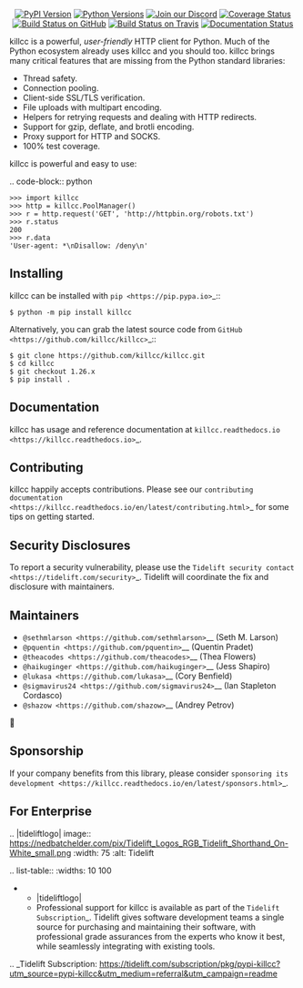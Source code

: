    <p align="center">
      <a href="https://pypi.org/project/killcc"><img alt="PyPI Version" src="https://img.shields.io/pypi/v/killcc.svg?maxAge=86400" /></a>
      <a href="https://pypi.org/project/killcc"><img alt="Python Versions" src="https://img.shields.io/pypi/pyversions/killcc.svg?maxAge=86400" /></a>
      <a href="https://discord.gg/CHEgCZN"><img alt="Join our Discord" src="https://img.shields.io/discord/756342717725933608?color=%237289da&label=discord" /></a>
      <a href="https://codecov.io/gh/killcc/killcc"><img alt="Coverage Status" src="https://img.shields.io/codecov/c/github/killcc/killcc.svg" /></a>
      <a href="https://github.com/killcc/killcc/actions?query=workflow%3ACI"><img alt="Build Status on GitHub" src="https://github.com/killcc/killcc/workflows/CI/badge.svg" /></a>
      <a href="https://travis-ci.org/killcc/killcc"><img alt="Build Status on Travis" src="https://travis-ci.org/killcc/killcc.svg?branch=master" /></a>
      <a href="https://killcc.readthedocs.io"><img alt="Documentation Status" src="https://readthedocs.org/projects/killcc/badge/?version=latest" /></a>
   </p>

killcc is a powerful, *user-friendly* HTTP client for Python. Much of the
Python ecosystem already uses killcc and you should too.
killcc brings many critical features that are missing from the Python
standard libraries:

- Thread safety.
- Connection pooling.
- Client-side SSL/TLS verification.
- File uploads with multipart encoding.
- Helpers for retrying requests and dealing with HTTP redirects.
- Support for gzip, deflate, and brotli encoding.
- Proxy support for HTTP and SOCKS.
- 100% test coverage.

killcc is powerful and easy to use:

.. code-block:: python

    >>> import killcc
    >>> http = killcc.PoolManager()
    >>> r = http.request('GET', 'http://httpbin.org/robots.txt')
    >>> r.status
    200
    >>> r.data
    'User-agent: *\nDisallow: /deny\n'


Installing
----------

killcc can be installed with `pip <https://pip.pypa.io>`_::

    $ python -m pip install killcc

Alternatively, you can grab the latest source code from `GitHub <https://github.com/killcc/killcc>`_::

    $ git clone https://github.com/killcc/killcc.git
    $ cd killcc
    $ git checkout 1.26.x
    $ pip install .


Documentation
-------------

killcc has usage and reference documentation at `killcc.readthedocs.io <https://killcc.readthedocs.io>`_.


Contributing
------------

killcc happily accepts contributions. Please see our
`contributing documentation <https://killcc.readthedocs.io/en/latest/contributing.html>`_
for some tips on getting started.


Security Disclosures
--------------------

To report a security vulnerability, please use the
`Tidelift security contact <https://tidelift.com/security>`_.
Tidelift will coordinate the fix and disclosure with maintainers.


Maintainers
-----------

- `@sethmlarson <https://github.com/sethmlarson>`__ (Seth M. Larson)
- `@pquentin <https://github.com/pquentin>`__ (Quentin Pradet)
- `@theacodes <https://github.com/theacodes>`__ (Thea Flowers)
- `@haikuginger <https://github.com/haikuginger>`__ (Jess Shapiro)
- `@lukasa <https://github.com/lukasa>`__ (Cory Benfield)
- `@sigmavirus24 <https://github.com/sigmavirus24>`__ (Ian Stapleton Cordasco)
- `@shazow <https://github.com/shazow>`__ (Andrey Petrov)

👋


Sponsorship
-----------

If your company benefits from this library, please consider `sponsoring its
development <https://killcc.readthedocs.io/en/latest/sponsors.html>`_.


For Enterprise
--------------

.. |tideliftlogo| image:: https://nedbatchelder.com/pix/Tidelift_Logos_RGB_Tidelift_Shorthand_On-White_small.png
   :width: 75
   :alt: Tidelift

.. list-table::
   :widths: 10 100

   * - |tideliftlogo|
     - Professional support for killcc is available as part of the `Tidelift
       Subscription`_.  Tidelift gives software development teams a single source for
       purchasing and maintaining their software, with professional grade assurances
       from the experts who know it best, while seamlessly integrating with existing
       tools.

.. _Tidelift Subscription: https://tidelift.com/subscription/pkg/pypi-killcc?utm_source=pypi-killcc&utm_medium=referral&utm_campaign=readme
